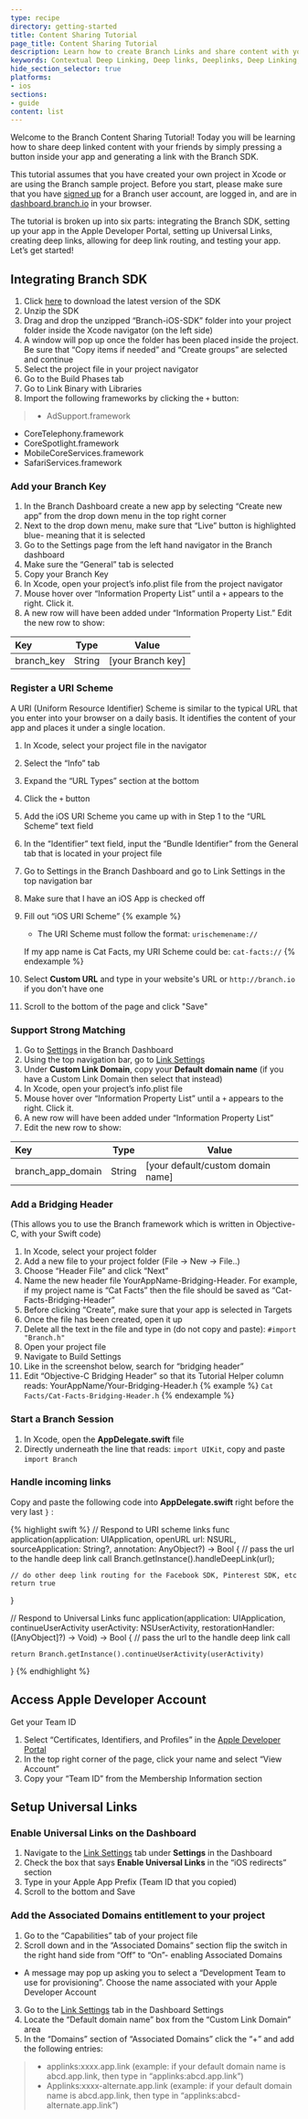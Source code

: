 ```yaml
---
type: recipe
directory: getting-started
title: Content Sharing Tutorial
page_title: Content Sharing Tutorial
description: Learn how to create Branch Links and share content with your friends directly from your app!
keywords: Contextual Deep Linking, Deep links, Deeplinks, Deep Linking, Deeplinking, Deferred Deep Linking, Deferred Deeplinking, Google App Indexing, Google App Invites, Apple Universal Links, Apple Spotlight Search, Facebook App Links, AppLinks, Deepviews, Deep views, Link Properties, Redirect Customization, Mobile SDK, Web SDK, HTTP API
hide_section_selector: true
platforms:
- ios
sections:
- guide
content: list
---
```


Welcome to the Branch Content Sharing Tutorial! Today you will be learning how to share deep linked content with your friends by simply pressing a button inside your app and generating a link with the Branch SDK.

This tutorial assumes that you have created your own project in Xcode or are using the Branch sample project. Before you start, please make sure that you have [signed up](https://dashboard.branch.io/login) for a Branch user account, are logged in, and are in [dashboard.branch.io](https://dashboard.branch.io) in your browser. 

The tutorial is broken up into six parts: integrating the Branch SDK, setting up your app in the Apple Developer Portal, setting up Universal Links, creating deep links, allowing for deep link routing, and testing your app. Let’s get started!

## Integrating Branch SDK

1. Click [here](https://s3-us-west-1.amazonaws.com/branchhost/Branch-iOS-SDK.zip) to download the latest version of the SDK
2. Unzip the SDK
3. Drag and drop the unzipped “Branch-iOS-SDK” folder into your project folder inside the Xcode navigator (on the left side)
4. A window will pop up once the folder has been placed inside the project. Be sure that  “Copy items if needed” and “Create groups” are selected and continue
5. Select the project file in your project navigator
6. Go to the Build Phases tab
7. Go to Link Binary with Libraries
8. Import the following frameworks by clicking the `+` button:

> * AdSupport.framework  
* CoreTelephony.framework  
* CoreSpotlight.framework  
* MobileCoreServices.framework  
* SafariServices.framework

### Add your Branch Key

1. In the Branch Dashboard create a new app by selecting “Create new app” from the drop down menu in the top right corner
2. Next to the drop down menu, make sure that “Live” button is highlighted blue- meaning that it is selected
3. Go to the Settings page from the left hand navigator in the Branch dashboard
4. Make sure the “General” tab is selected
5. Copy your Branch Key
6. In Xcode, open your project’s info.plist file from the project navigator
7. Mouse hover over “Information Property List” until a `+` appears to the right. Click it.
8. A new row will have been added under “Information Property List.” Edit the new row to show:

| Key | Type | Value |
| :--- | --- | --- |
| branch_key | String | [your Branch key] |

### Register a URI Scheme

A URI (Uniform Resource Identifier) Scheme is similar to the typical URL that you enter into your browser on a daily basis. It identifies the content of your app and places it under a single location.

1. In Xcode, select your project file in the navigator 
2. Select the “Info” tab
3. Expand the “URL Types” section at the bottom
4. Click the `+` button
5. Add the iOS URI Scheme you came up with in Step 1 to the “URL Scheme” text field
6. In the “Identifier” text field, input the “Bundle Identifier” from the General tab that is located in your project file
7. Go to Settings in the Branch Dashboard and go to Link Settings in the top navigation bar
8. Make sure that I have an iOS App is checked off 
9. Fill out “iOS URI Scheme”
  {% example %}
   * The URI Scheme must follow the format: `urischemename://`

   If my app name is Cat Facts, my URI Scheme could be: `cat-facts://`
  {% endexample %}
10. Select **Custom URL** and type in your website's URL or `http://branch.io` if you don't have one
11. Scroll to the bottom of the page and click "Save"

### Support Strong Matching

1. Go to [Settings](https://dashboard.branch.io/settings) in the Branch Dashboard
2. Using the top navigation bar, go to [Link Settings](https://dashboard.branch.io/settings/link)
3. Under **Custom Link Domain**, copy your **Default domain name** (if you have a Custom Link Domain then select that instead)
4. In Xcode, open your project’s info.plist file
5. Mouse hover over “Information Property List” until a `+` appears to the right. Click it.
6. A new row will have been added under “Information Property List”
7. Edit the new row to show:

  | Key | Type | Value |
  | :--- | --- | --- |
  | branch_app_domain | String | [your default/custom domain name] |

### Add a Bridging Header

(This allows you to use the Branch framework which is written in Objective-C, with your Swift code)

1. In Xcode, select your project folder
2. Add a new file to your project folder (File -> New -> File..)
3. Choose “Header File” and click “Next”
4. Name the new header file YourAppName-Bridging-Header. For example, if my project name is “Cat Facts” then the file should be saved as “Cat-Facts-Bridging-Header”
5. Before clicking “Create”, make sure that your app is selected in Targets
6. Once the file has been created, open it up
7. Delete all the text in the file and type in (do not copy and paste): `#import "Branch.h"`
8. Open your project file
9. Navigate to Build Settings
10. Like in the screenshot below, search for “bridging header”
11. Edit “Objective-C Bridging Header” so that its Tutorial Helper column reads: YourAppName/Your-Bridging-Header.h 
  {% example %}
   `Cat Facts/Cat-Facts-Bridging-Header.h`
  {% endexample %}

### Start a Branch Session

1. In Xcode, open the **AppDelegate.swift** file
2. Directly underneath the line that reads: `import UIKit`, copy and paste `import Branch`

### Handle incoming links

Copy and paste the following code into **AppDelegate.swift** right before the very last `}` :

{% highlight swift %}
// Respond to URI scheme links
func application(application: UIApplication, openURL url: NSURL, sourceApplication: String?, annotation: AnyObject?) -> Bool {
    // pass the url to the handle deep link call
    Branch.getInstance().handleDeepLink(url);

    // do other deep link routing for the Facebook SDK, Pinterest SDK, etc
    return true
}

// Respond to Universal Links
func application(application: UIApplication, continueUserActivity userActivity: NSUserActivity, restorationHandler: ([AnyObject]?) -> Void) -> Bool {
    // pass the url to the handle deep link call

    return Branch.getInstance().continueUserActivity(userActivity)
}
{% endhighlight %}

## Access Apple Developer Account

Get your Team ID

1. Select “Certificates, Identifiers, and Profiles” in the [Apple Developer Portal](http://developer.apple.com/account)
2. In the top right corner of the page, click your name and select “View Account”
3. Copy your “Team ID” from the Membership Information section

## Setup Universal Links

### Enable Universal Links on the Dashboard

1. Navigate to the [Link Settings](https://dashboard.branch.io/#/settings/link) tab under **Settings** in the Dashboard
2. Check the box that says **Enable Universal Links** in the “iOS redirects” section
3. Type in your Apple App Prefix (Team ID that you copied)
4. Scroll to the bottom and Save

### Add the Associated Domains entitlement to your project

1. Go to the “Capabilities” tab of your project file
2. Scroll down and in the “Associated Domains” section flip the switch in the right hand side from “Off” to “On”- enabling Associated Domains
  * A message may pop up asking you to select a “Development Team to use for provisioning”. Choose the name associated with your Apple Developer Account
3. Go to the [Link Settings](https://dashboard.branch.io/#/settings/link) tab in the Dashboard Settings
4. Locate the “Default domain name” box from the “Custom Link Domain” area
4. In the “Domains” section of “Associated Domains” click the “+” and add the following entries:
> * applinks:xxxx.app.link (example: if your default domain name is abcd.app.link, then type in “applinks:abcd.app.link”)
> * Applinks:xxxx-alternate.app.link (example: if your default domain name is abcd.app.link, then type in “applinks:abcd-alternate.app.link”)






















